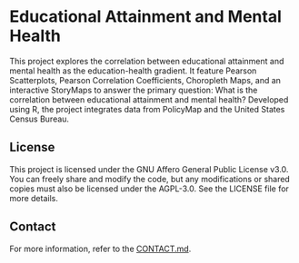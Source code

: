 # Educational Attainment and Mental Health

This project explores the correlation between educational attainment and mental health as the education-health gradient. It feature Pearson Scatterplots, Pearson Correlation Coefficients, Choropleth Maps, and an interactive StoryMaps to answer the primary question: What is the correlation between educational attainment and mental health? Developed using R, the project integrates data from PolicyMap and the United States Census Bureau.

## License

This project is licensed under the GNU Affero General Public License v3.0. You can freely share and modify the code, but any modifications or shared copies must also be licensed under the AGPL-3.0. See the LICENSE file for more details.

## Contact

For more information, refer to the [CONTACT.md](CONTACT.md).
